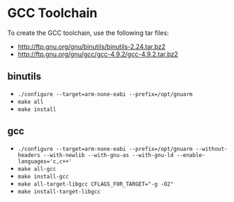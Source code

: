 GCC Toolchain
=============

To create the GCC toolchain, use the following tar files:

 * http://ftp.gnu.org/gnu/binutils/binutils-2.24.tar.bz2
 * http://ftp.gnu.org/gnu/gcc/gcc-4.9.2/gcc-4.9.2.tar.bz2

binutils
--------

 * ``./configure --target=arm-none-eabi --prefix=/opt/gnuarm``
 * ``make all``
 * ``make install``

gcc
---

 * ``./configure --target=arm-none-eabi --prefix=/opt/gnuarm --without-headers --with-newlib --with-gnu-as --with-gnu-ld --enable-languages='c,c++'``
 * ``make all-gcc``
 * ``make install-gcc``
 * ``make all-target-libgcc CFLAGS_FOR_TARGET="-g -O2"``
 * ``make install-target-libgcc``
